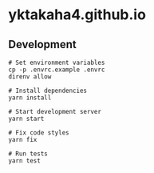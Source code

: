 # yktakaha4.github.io

## Development

```shell
# Set environment variables
cp -p .envrc.example .envrc
direnv allow

# Install dependencies
yarn install

# Start development server
yarn start

# Fix code styles
yarn fix

# Run tests
yarn test
```
